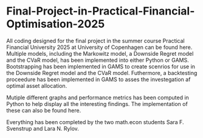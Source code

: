 # Final-Project-in-Practical-Financial-Optimisation-2025

All coding designed for the final project in the summer course Practical Financial University 2025 at University of Copenhagen can be found here.
Multiple models, including the Markowitz model, a Downside Regret model and the CVaR model, has been implemented into either Python or GAMS. Bootstrapping has been implemented in GAMS to create scenrios for use in the Downside Regret model and the CVaR model. 
Futhermore, a backtesting proceedure has been implemented in GAMS to asses the investegation af optimal asset allocation. 

Mutiple different graphs and performance metrics has been computed in Python to help display all the interesting findings. The implementation of these can also be found here.

Everything has been completed by the two math.econ students Sara F. Svenstrup and Lara N. Rylov. 

